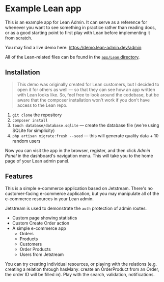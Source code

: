 # Example Lean app

This is an example app for Lean Admin. It can serve as a reference for whenever you want to see something in practice rather than reading docs, or as a good starting point to first play with Lean before implementing it from scratch.

You may find a live demo here: https://demo.lean-admin.dev/admin

All of the Lean-related files can be found in the [`app/Lean` directory](https://github.com/LeanAdmin/ecom-example/tree/master/app/Lean).

## Installation

> This demo was originally created for Lean customers, but I decided to open it for others as well — so that they can see how an app written with Lean looks like. So, feel free to look around the codebase, but be aware that the composer installation won't work if you don't have access to the Lean repo.

1. `git clone` the repository
2. `composer install`
3. `touch database/database.sqlite` — create the database file (we're using SQLite for simplicity)
4. `php artisan migrate:fresh --seed` — this will generate quality data + 10 random users

Now you can visit the app in the browser, register, and then click *Admin Panel* in the dashboard's navigation menu. This will take you to the home page of your Lean admin panel.

## Features

This is a simple e-commerce application based on Jetstream. There's no customer-facing e-commerce application, but you may manipulate all of the e-commerce resources in your Lean admin.

Jetstream is used to demonstrate the `auth` protection of admin routes.

- Custom page showing statistics
- Custom Create Order action
- A simple e-commerce app
  - Orders
  - Products
  - Customers
  - Order Products
  - Users from Jetstream

You can try creating individual resources, or playing with the relations (e.g. creating a relation through hasMany: create an OrderProduct from an Order, the order ID will be filled in). Play with the search, validation, notifications.
